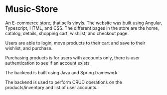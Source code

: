 # Music-Store

An E-commerce store, that sells vinyls. The website was built using Angular, Typescript, HTML, and CSS.
The different pages in the store are the home, catalog, details, shopping cart, wishlist, and checkout page.

Users are able to login, move products to their cart and save to their wishlist, and purchase.

Purchasing products is for users with accounts only, there is user authentication to see if an account exists

The backend is built using Java and Spring framework.

The backend is used to perform CRUD operations on the products/inventory and list of user accounts.
